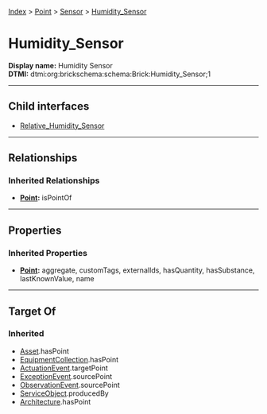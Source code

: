 [Index](../../../Index.md) > [Point](../../Point.md) > [Sensor](../Sensor.md) > [Humidity_Sensor](#)
# Humidity_Sensor

**Display name:** Humidity Sensor<br />
**DTMI:** dtmi:org:brickschema:schema:Brick:Humidity_Sensor;1

---

## Child interfaces
* [Relative_Humidity_Sensor](Relative_Humidity_Sensor/Relative_Humidity_Sensor.md)

---

## Relationships
### Inherited Relationships
* **[Point](../../Point.md):** isPointOf

---

## Properties
### Inherited Properties
* **[Point](../../Point.md):** aggregate, customTags, externalIds, hasQuantity, hasSubstance, lastKnownValue, name

---

## Target Of
### Inherited
* [Asset](../../../Asset/Asset.md).hasPoint
* [EquipmentCollection](../../../Collection/AssetCollection/EquipmentCollection/EquipmentCollection.md).hasPoint
* [ActuationEvent](../../../Event/PointEvent/ActuationEvent.md).targetPoint
* [ExceptionEvent](../../../Event/PointEvent/ExceptionEvent.md).sourcePoint
* [ObservationEvent](../../../Event/PointEvent/ObservationEvent.md).sourcePoint
* [ServiceObject](../../../Information/ServiceObject/ServiceObject.md).producedBy
* [Architecture](../../../Space/Architecture/Architecture.md).hasPoint
